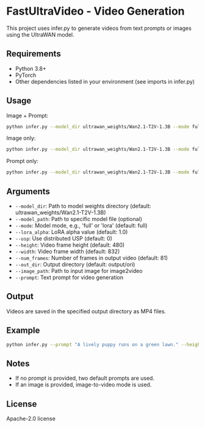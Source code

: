 # FastUltraVideo - Video Generation

This project uses infer.py to generate videos from text prompts or images using the UltraWAN model.

## Requirements
- Python 3.8+
- PyTorch
- Other dependencies listed in your environment (see imports in infer.py)

## Usage


Image + Prompt:
```bash
python infer.py --model_dir ultrawan_weights/Wan2.1-T2V-1.3B --mode full --height 1088 --width 1920 --num_frames 81 --out_dir output/ori --image_path ./test.jpg --prompt "your prompt"
```

Image only:
```bash
python infer.py --model_dir ultrawan_weights/Wan2.1-T2V-1.3B --mode full --height 1088 --width 1920 --num_frames 81 --out_dir output/ori --image_path ./test.jpg
```

Prompt only:
```bash
python infer.py --model_dir ultrawan_weights/Wan2.1-T2V-1.3B --mode full --height 1088 --width 1920 --num_frames 81 --out_dir output/ori --prompt "your prompt"
```

## Arguments
- `--model_dir`: Path to model weights directory (default: ultrawan_weights/Wan2.1-T2V-1.3B)
- `--model_path`: Path to specific model file (optional)
- `--mode`: Model mode, e.g., 'full' or 'lora' (default: full)
- `--lora_alpha`: LoRA alpha value (default: 1.0)
- `--usp`: Use distributed USP (default: 0)
- `--height`: Video frame height (default: 480)
- `--width`: Video frame width (default: 832)
- `--num_frames`: Number of frames in output video (default: 81)
- `--out_dir`: Output directory (default: output/ori)
- `--image_path`: Path to input image for image2video
- `--prompt`: Text prompt for video generation

## Output
Videos are saved in the specified output directory as MP4 files.

## Example
```bash
python infer.py --prompt "A lively puppy runs on a green lawn." --height 480 --width 832 --num_frames 81
```

## Notes
- If no prompt is provided, two default prompts are used.
- If an image is provided, image-to-video mode is used.

## License
Apache-2.0 license